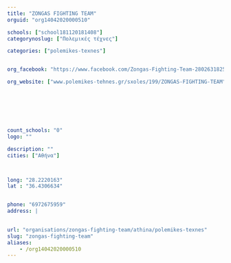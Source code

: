 ```yaml
---
title: "ZONGAS FIGHTING TEAM"
orguid: "org14042020000510"

schools: ["school181120181408"]
categorynoslug: ["Πολεμικές τέχνες"]

categories: ["polemikes-texnes"]


org_facebook: "https://www.facebook.com/Zongas-Fighting-Team-280263182506/"

org_website: ["www.polemikes-tehnes.gr/sxoles/199/ZONGAS-FIGHTING-TEAM"]







count_schools: "0"
logo: ""

description: ""
cities: ["Αθήνα"]



long: "28.2220163"
lat : "36.4306634"


phone: "6972675959"
address: |
    

url: "organisations/zongas-fighting-team/athina/polemikes-texnes"
slug: "zongas-fighting-team"
aliases:
    - /org14042020000510
---
```



